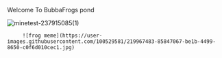  Welcome To BubbaFrogs pond 

![minetest-237915085(1)](https://user-images.githubusercontent.com/100529581/219967168-c10e4a1e-8d26-4517-b57c-8e4ba950a549.png)


         ![frog meme](https://user-images.githubusercontent.com/100529581/219967483-85847067-be1b-4499-8650-c0f6d010cec1.jpg)

